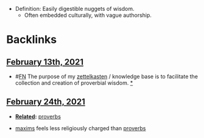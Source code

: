 - Definition: Easily digestible nuggets of wisdom. 
    - Often embedded culturally, with vague authorship.

# Backlinks
## [February 13th, 2021](<February 13th, 2021.md>)
- #[FN](<FN.md>) The purpose of my [zettelkasten](<zettelkasten.md>) / knowledge base is to facilitate the collection and creation of proverbial wisdom. [*]([proverbs](<proverbs.md>))

## [February 24th, 2021](<February 24th, 2021.md>)
- **[Related](<Related.md>):** [proverbs](<proverbs.md>)

- [maxims](<maxims.md>) feels less religiously charged than [proverbs](<proverbs.md>)

